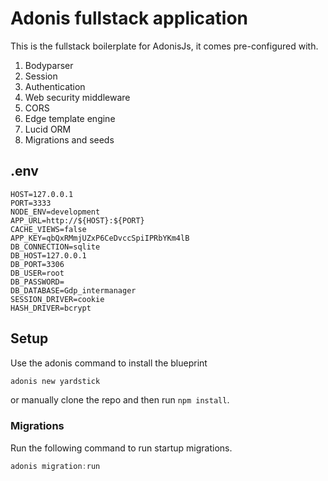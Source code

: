 # Adonis fullstack application

This is the fullstack boilerplate for AdonisJs, it comes pre-configured with.

1. Bodyparser
2. Session
3. Authentication
4. Web security middleware
5. CORS
6. Edge template engine
7. Lucid ORM
8. Migrations and seeds


## .env

```
HOST=127.0.0.1
PORT=3333
NODE_ENV=development
APP_URL=http://${HOST}:${PORT}
CACHE_VIEWS=false
APP_KEY=qbQxRMmjUZxP6CeDvccSpiIPRbYKm4lB
DB_CONNECTION=sqlite
DB_HOST=127.0.0.1
DB_PORT=3306
DB_USER=root
DB_PASSWORD=
DB_DATABASE=Gdp_intermanager
SESSION_DRIVER=cookie
HASH_DRIVER=bcrypt
```

## Setup

Use the adonis command to install the blueprint

```bash
adonis new yardstick
```

or manually clone the repo and then run `npm install`.


### Migrations

Run the following command to run startup migrations.

```js
adonis migration:run
```
